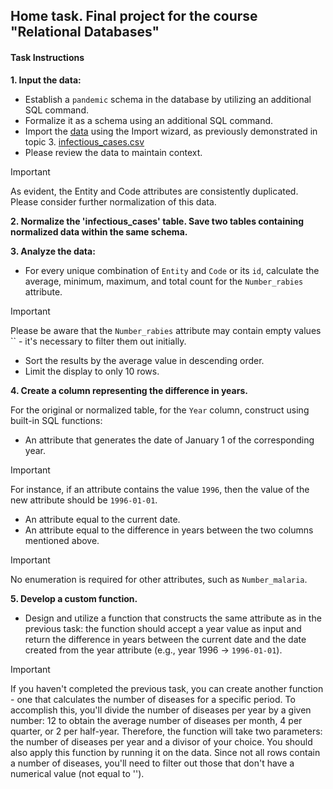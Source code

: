 ## Home task. Final project for the course "Relational Databases"

#### Task Instructions

**1. Input the data:**

- Establish a `pandemic` schema in the database by utilizing an additional SQL command.
- Formalize it as a schema using an additional SQL command.
- Import the [data](https://drive.google.com/file/d/1lHEXJvu2omYRgvSek6mHq-iQ3RmGAQ7e/view) using the Import wizard, as previously demonstrated in topic 3.
  [infectious_cases.csv](https://prod-files-secure.s3.us-west-2.amazonaws.com/89fec302-e51c-45d8-a968-db8bdab456d2/74d1694c-7c06-403a-b8fa-301608033701/infectious_cases.csv)
- Please review the data to maintain context.

> [!IMPORTANT]
> As evident, the Entity and Code attributes are consistently duplicated. Please consider further normalization of this data.

**2. Normalize the 'infectious_cases' table. Save two tables containing normalized data within the same schema.**

**3. Analyze the data:**

- For every unique combination of `Entity` and `Code` or its `id`, calculate the average, minimum, maximum, and total count for the `Number_rabies` attribute.

> [!IMPORTANT]
> Please be aware that the `Number_rabies` attribute may contain empty values `` - it's necessary to filter them out initially.

- Sort the results by the average value in descending order.
- Limit the display to only 10 rows.

**4. Create a column representing the difference in years.**

For the original or normalized table, for the `Year` column, construct using built-in SQL functions:

- An attribute that generates the date of January 1 of the corresponding year.

> [!IMPORTANT]
> For instance, if an attribute contains the value `1996`, then the value of the new attribute should be `1996-01-01`.

- An attribute equal to the current date.
- An attribute equal to the difference in years between the two columns mentioned above.

> [!IMPORTANT]
> No enumeration is required for other attributes, such as `Number_malaria`.

**5. Develop a custom function.**

- Design and utilize a function that constructs the same attribute as in the previous task: the function should accept a year value as input and return the difference in years between the current date and the date created from the year attribute (e.g., year 1996 → `1996-01-01`).

> [!IMPORTANT]
> If you haven't completed the previous task, you can create another function - one that calculates the number of diseases for a specific period. To accomplish this, you'll divide the number of diseases per year by a given number: 12 to obtain the average number of diseases per month, 4 per quarter, or 2 per half-year. Therefore, the function will take two parameters: the number of diseases per year and a divisor of your choice. You should also apply this function by running it on the data. Since not all rows contain a number of diseases, you'll need to filter out those that don't have a numerical value (not equal to '').
